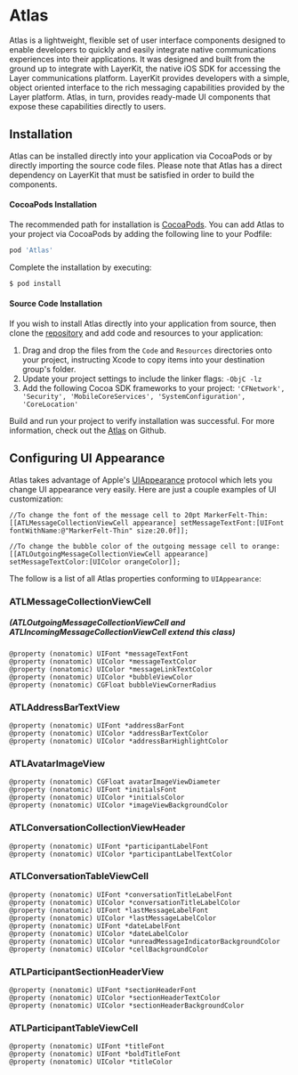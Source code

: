 # Atlas

Atlas is a lightweight, flexible set of user interface components designed to enable developers to quickly and easily integrate native communications experiences into their applications. It was designed and built from the ground up to integrate with LayerKit, the native iOS SDK for accessing the Layer communications platform. LayerKit provides developers with a simple, object oriented interface to the rich messaging capabilities provided by the Layer platform. Atlas, in turn, provides ready-made UI components that expose these capabilities directly to users.

## Installation

Atlas can be installed directly into your application via CocoaPods or by directly importing the source code files. Please note that Atlas has a direct dependency on LayerKit that must be satisfied in order to build the components.

#### CocoaPods Installation

The recommended path for installation is [CocoaPods](http://cocoapods.org/). You can add Atlas to your project via CocoaPods by adding the following line to your Podfile:

```ruby
pod 'Atlas'
```

Complete the installation by executing:

```sh
$ pod install
```

#### Source Code Installation

If you wish to install Atlas directly into your application from source, then clone the [repository](https://github.com/layerhq/Atlas-iOS) and add code and resources to your application:

1. Drag and drop the files from the `Code` and `Resources` directories onto your project, instructing Xcode to copy items into your destination group's folder.
2. Update your project settings to include the linker flags: `-ObjC -lz`
3. Add the following Cocoa SDK frameworks to your project: `'CFNetwork', 'Security', 'MobileCoreServices', 'SystemConfiguration', 'CoreLocation'`

Build and run your project to verify installation was successful.
For more information, check out the [Atlas](https://github.com/layerhq/Atlas-iOS) on Github.

## Configuring UI Appearance

Atlas takes advantage of Apple's [UIAppearance](https://developer.apple.com/library/ios/documentation/UIKit/Reference/UIAppearance_Protocol/) protocol which lets you change UI appearance very easily. Here are just a couple examples of UI customization:

```objc
//To change the font of the message cell to 20pt MarkerFelt-Thin:
[[ATLMessageCollectionViewCell appearance] setMessageTextFont:[UIFont fontWithName:@"MarkerFelt-Thin" size:20.0f]];
```

```objc
//To change the bubble color of the outgoing message cell to orange:
[[ATLOutgoingMessageCollectionViewCell appearance] setMessageTextColor:[UIColor orangeColor]];
```

The follow is a list of all Atlas properties conforming to `UIAppearance`:

### ATLMessageCollectionViewCell
##### (ATLOutgoingMessageCollectionViewCell and ATLIncomingMessageCollectionViewCell extend this class)
```objc
@property (nonatomic) UIFont *messageTextFont
@property (nonatomic) UIColor *messageTextColor
@property (nonatomic) UIColor *messageLinkTextColor
@property (nonatomic) UIColor *bubbleViewColor
@property (nonatomic) CGFloat bubbleViewCornerRadius
```

### ATLAddressBarTextView
```objc
@property (nonatomic) UIFont *addressBarFont
@property (nonatomic) UIColor *addressBarTextColor
@property (nonatomic) UIColor *addressBarHighlightColor
```

### ATLAvatarImageView
```objc
@property (nonatomic) CGFloat avatarImageViewDiameter
@property (nonatomic) UIFont *initialsFont
@property (nonatomic) UIColor *initialsColor
@property (nonatomic) UIColor *imageViewBackgroundColor
```

### ATLConversationCollectionViewHeader
```objc
@property (nonatomic) UIFont *participantLabelFont
@property (nonatomic) UIColor *participantLabelTextColor
```

### ATLConversationTableViewCell
```objc
@property (nonatomic) UIFont *conversationTitleLabelFont
@property (nonatomic) UIColor *conversationTitleLabelColor
@property (nonatomic) UIFont *lastMessageLabelFont
@property (nonatomic) UIColor *lastMessageLabelColor
@property (nonatomic) UIFont *dateLabelFont
@property (nonatomic) UIColor *dateLabelColor
@property (nonatomic) UIColor *unreadMessageIndicatorBackgroundColor
@property (nonatomic) UIColor *cellBackgroundColor
```

### ATLParticipantSectionHeaderView
```objc
@property (nonatomic) UIFont *sectionHeaderFont
@property (nonatomic) UIColor *sectionHeaderTextColor
@property (nonatomic) UIColor *sectionHeaderBackgroundColor
```

### ATLParticipantTableViewCell
```objc
@property (nonatomic) UIFont *titleFont
@property (nonatomic) UIFont *boldTitleFont
@property (nonatomic) UIColor *titleColor
```